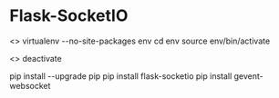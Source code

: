 # Flask-SocketIO

<<create>>
virtualenv --no-site-packages  env
cd env
source env/bin/activate

<<exit>>
deactivate

pip install --upgrade pip
pip install flask-socketio
pip install gevent-websocket

